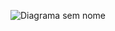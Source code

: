 ![Diagrama sem nome](https://github.com/user-attachments/assets/91cfb849-9eae-41d3-991d-46ca48cce75e)
